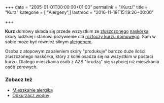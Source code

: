+++
date = "2005-01-01T00:00:00+01:00"
permalink = "/Kurz/"
title = "Kurz"
kategorie = [ "Alergeny",]
lastmod = "2016-11-19T15:19:26+00:00"

+++

**Kurz** domowy składa się przede wszystkim ze [złuszczonego](/atopedia/Łuszczenie) [naskórka](/atopedia/Naskórek) skóry ludzkiej i stanowi pożywienie dla [roztoczy kurzu domowego](/atopedia/Roztocze_kurzu_domowego). Sam w sobie może być również silnym [alergenem](/atopedia/Alergen).

Osoba z atopowym zapaleniem skóry "produkuje" bardzo duże ilości złuszczonego naskórka, który z kolei osadza się na wszystkim w postaci kurzu. Dlatego mieszkania osób z AZS "brudzą" się szybciej niż mieszkania osób zdrowych.

### Zobacz też

-   [Mieszkanie alergika](/atopedia/Mieszkanie_alergika)
-   [Odkurzacz wodny](/atopedia/Odkurzacz_wodny)
